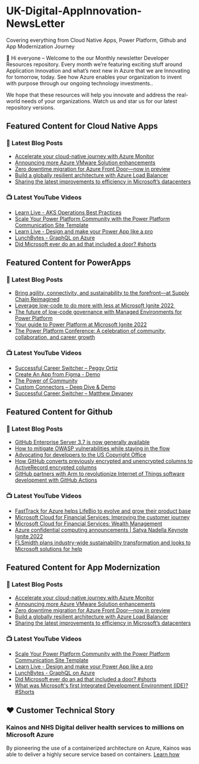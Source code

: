 # UK-Digital-AppInnovation-NewsLetter

Covering everything from Cloud Native Apps, Power Platform, Github and App Modernization Journey

👋 Hi everyone – Welcome to the our Monthly newsletter Developer Resources repository. Every month we’re featuring exciting stuff around Application Innovation and what’s next new in Azure that we are Innovating for tomorrow, today. See how Azure enables your organization to invent with purpose through our ongoing technology investments..


We hope that these resources will help you innovate and address the real-world needs of your organizations. Watch us and star us for our latest repository versions.

## Featured Content for Cloud Native Apps


### 📝 Latest Blog Posts

    
<!-- BLOGCNA:START -->
- [Accelerate your cloud-native journey with Azure Monitor](https://azure.microsoft.com/blog/accelerate-your-cloudnative-journey-with-azure-monitor/)
- [Announcing more Azure VMware Solution enhancements](https://azure.microsoft.com/blog/announcing-more-azure-vmware-solution-enhancements/)
- [Zero downtime migration for Azure Front Door—now in preview](https://azure.microsoft.com/blog/zero-downtime-migration-for-azure-front-door-now-in-preview/)
- [Build a globally resilient architecture with Azure Load Balancer](https://azure.microsoft.com/blog/build-a-globally-resilient-architecture-with-azure-load-balancer-2/)
- [Sharing the latest improvements to efficiency in Microsoft’s datacenters](https://azure.microsoft.com/blog/sharing-the-latest-improvements-to-efficiency-in-microsoft-s-datacenters/)
<!-- BLOGCNA:END -->

### 📺 Latest YouTube Videos

 
<!-- YOUTUBECNA:START -->
- [Learn Live - AKS Operations Best Practices](https://www.youtube.com/watch?v=sWKxNmS5auw)
- [Scale Your Power Platform Community with the Power Platform Communication Site Template](https://www.youtube.com/watch?v=samn9411zBY)
- [Learn Live - Design and make your Power App like a pro](https://www.youtube.com/watch?v=VRi6bbZ_d-o)
- [LunchBytes - GraphQL on Azure](https://www.youtube.com/watch?v=ejLlvADKdWc)
- [Did Microsoft ever do an ad that included a door?   #shorts](https://www.youtube.com/watch?v=fMiZnnNNWFQ)
<!-- YOUTUBECNA:END -->

##  Featured Content for PowerApps
### 📝 Latest Blog Posts
<!-- BLOGPOWER:START -->
- [Bring agility, connectivity, and sustainability to the forefront—at Supply Chain Reimagined](https://cloudblogs.microsoft.com/dynamics365/bdm/2022/10/27/bring-agility-connectivity-and-sustainability-to-the-forefront-at-supply-chain-reimagined/)
- [Leverage low-code to do more with less at Microsoft Ignite 2022 ](https://cloudblogs.microsoft.com/powerplatform/2022/10/12/leverage-low-code-to-do-more-with-less-at-microsoft-ignite-2022/)
- [The future of low-code governance with Managed Environments for Power Platform](https://cloudblogs.microsoft.com/powerplatform/2022/10/12/the-future-of-low-code-governance-with-managed-environments-for-power-platform/)
- [Your guide to Power Platform at Microsoft Ignite 2022](https://cloudblogs.microsoft.com/powerplatform/2022/10/05/your-guide-to-power-platform-at-microsoft-ignite-2022/)
- [The Power Platform Conference: A celebration of community, collaboration, and career growth](https://cloudblogs.microsoft.com/powerplatform/2022/09/20/the-power-platform-conference-a-celebration-of-community-collaboration-and-career-growth/)
<!-- BLOGPOWER:END -->
 ### 📺 Latest YouTube Videos
    
<!-- YOUTUBEPOWER:START -->
- [Successful Career Switcher – Peggy Ortiz](https://www.youtube.com/watch?v=aKfXLZK-u00)
- [Create An App from Figma - Demo](https://www.youtube.com/watch?v=nJmnLEWaHOA)
- [The Power of Community](https://www.youtube.com/watch?v=HhKWfIjo8nE)
- [Custom Connectors – Deep Dive &amp; Demo](https://www.youtube.com/watch?v=-RfyvImU1mw)
- [Successful Career Switcher – Matthew Devaney](https://www.youtube.com/watch?v=o-dIRVcciTs)
<!-- YOUTUBEPOWER:END -->

##  Featured Content for Github
### 📝 Latest Blog Posts
<!-- BLOGGITHUB:START -->
- [GitHub Enterprise Server 3.7 is now generally available](https://github.blog/2022-11-08-github-enterprise-server-3-7-is-now-generally-available/)
- [How to mitigate OWASP vulnerabilities while staying in the flow](https://github.blog/2022-11-04-how-to-mitigate-owasp-vulnerabilities-while-staying-in-the-flow/)
- [Advocating for developers to the US Copyright Office](https://github.blog/2022-11-03-advocating-for-developers-to-the-us-copyright-office/)
- [How GitHub converts previously encrypted and unencrypted columns to ActiveRecord encrypted columns](https://github.blog/2022-11-03-how-github-converts-previously-encrypted-and-unencrypted-columns-to-activerecord-encrypted-columns/)
- [GitHub partners with Arm to revolutionize Internet of Things software development with GitHub Actions](https://github.blog/2022-11-02-github-partners-with-arm-to-revolutionize-internet-of-things-software-development-with-github-actions/)
<!-- BLOGGITHUB:END -->
### 📺 Latest YouTube Videos
<!-- YOUTUBEGITHUB:START -->
- [FastTrack for Azure helps LifeBio to evolve and grow their product base](https://www.youtube.com/watch?v=2dmzv4R_Kls)
- [Microsoft Cloud for Financial Services: Improving the customer journey](https://www.youtube.com/watch?v=CjUbQe1ys0c)
- [Microsoft Cloud for Financial Services: Wealth Management](https://www.youtube.com/watch?v=5JW9F8g7_6s)
- [Azure confidential computing announcements | Satya Nadella Keynote Ignite 2022](https://www.youtube.com/watch?v=ulNtbG_EZUI)
- [FLSmidth plans industry-wide sustainability transformation and looks to Microsoft solutions for help](https://www.youtube.com/watch?v=V5Br8Xv4BNE)
<!-- YOUTUBEGITHUB:END -->
##  Featured Content for App Modernization
### 📝 Latest Blog Posts
<!-- BLOGAPPMOD:START -->
- [Accelerate your cloud-native journey with Azure Monitor](https://azure.microsoft.com/blog/accelerate-your-cloudnative-journey-with-azure-monitor/)
- [Announcing more Azure VMware Solution enhancements](https://azure.microsoft.com/blog/announcing-more-azure-vmware-solution-enhancements/)
- [Zero downtime migration for Azure Front Door—now in preview](https://azure.microsoft.com/blog/zero-downtime-migration-for-azure-front-door-now-in-preview/)
- [Build a globally resilient architecture with Azure Load Balancer](https://azure.microsoft.com/blog/build-a-globally-resilient-architecture-with-azure-load-balancer-2/)
- [Sharing the latest improvements to efficiency in Microsoft’s datacenters](https://azure.microsoft.com/blog/sharing-the-latest-improvements-to-efficiency-in-microsoft-s-datacenters/)
<!-- BLOGAPPMOD:END -->
### 📺 Latest YouTube Videos
<!-- YOUTUBEAPPMOD:START -->
- [Scale Your Power Platform Community with the Power Platform Communication Site Template](https://www.youtube.com/watch?v=samn9411zBY)
- [Learn Live - Design and make your Power App like a pro](https://www.youtube.com/watch?v=VRi6bbZ_d-o)
- [LunchBytes - GraphQL on Azure](https://www.youtube.com/watch?v=ejLlvADKdWc)
- [Did Microsoft ever do an ad that included a door?   #shorts](https://www.youtube.com/watch?v=fMiZnnNNWFQ)
- [What was Microsoft&#39;s first Integrated Development Environment &lpar;IDE&rpar;? #Shorts](https://www.youtube.com/watch?v=x4RjmDFBna4)
<!-- YOUTUBEAPPMOD:END -->


## ♥️ Customer Technical Story 

### Kainos and NHS Digital deliver health services to millions on Microsoft Azure

By pioneering the use of a containerized architecture on Azure, Kainos was able to deliver a highly secure service based on containers. [Learn how](https://customers.microsoft.com/en-us/story/1368348549535774520-kainos-and-nhs-digital-deliver-health-services-to-millions-on-microsoft-azure)


